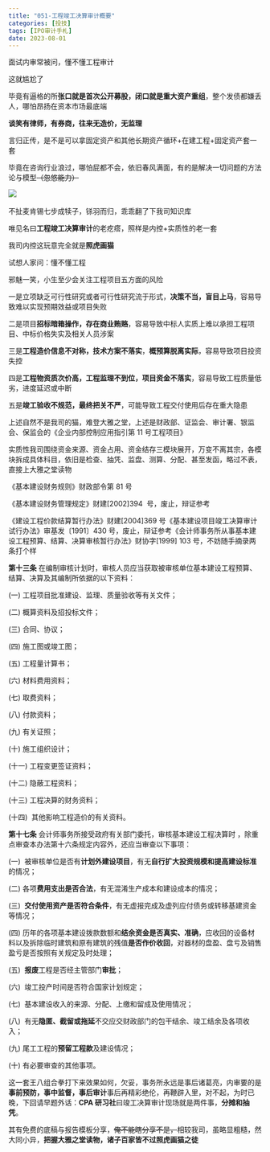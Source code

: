```yaml
---
title: "051-工程竣工决算审计概要"
categories: [投技]
tags: [IPO审计手札]
date: 2023-08-01
---
```

面试内审常被问，懂不懂工程审计

这就尴尬了

毕竟有逼格的所**张口就是首次公开募股，闭口就是重大资产重组**，整个发债都嫌丢人，哪怕昂扬在资本市场最底端

**谈笑有律师，有券商，往来无造价，无监理**

言归正传，是不是可以拿固定资产和其他长期资产循环+在建工程+固定资产套一套

毕竟在咨询行业浪过，哪怕屁都不会，依旧春风满面，有的是解决一切问题的方法论与模型~~（忽悠能力）~~

![](https://img.richfan.site/ibank/IPO审计札记/051-工程竣工决算审计概要_1.webp) 

不扯麦肯锡七步成犊子，铩羽而归，乖乖翻了下我司知识库

唯见名曰**工程竣工决算审计**的老疙瘩，照样是内控+实质性的老一套

我司内控这玩意完全就是**照虎画猫**

试想人家问：懂不懂工程

邪魅一笑，小生至少会关注工程项目五方面的风险

一是立项缺乏可行性研究或者可行性研究流于形式，**决策不当，盲目上马**，容易导致难以实现预期效益或项目失败

二是项目**招标暗箱操作，存在商业贿赂**，容易导致中标人实质上难以承担工程项目、中标价格失实及相关人员涉案

三是**工程造价信息不对称，技术方案不落实**，**概预算脱离实际**，容易导致项目投资失控

四是**工程物资质次价高，工程监理不到位，项目资金不落实**，容易导致工程质量低劣，进度延迟或中断

五是**竣工验收不规范，最终把关不严**，可能导致工程交付使用后存在重大隐患

上述自然不是我司的猫，难登大雅之堂，上述是财政部、证监会、审计署、银监会、保监会的《企业内部控制应用指引第 11 号工程项目》

实质性我司围绕资金来源、资金占用、资金结存三模块展开，万变不离其宗，各模块拆成具体科目，依旧是检查、抽凭、监盘、测算、分配、甚至发函，略过不表，直接上大雅之堂读物

《基本建设财务规则》财政部令第 81 号

《基本建设财务管理规定》财建[2002]394  号，废止，辩证参考

《建设工程价款结算暂行办法》财建[2004]369 号《基本建设项目竣工决算审计试行办法》审基发〔1991〕430 号，废止，辩证参考《会计师事务所从事基本建设工程预算、结算、决算审核暂行办法》财协字[1999] 103 号，不妨随手摘录两条打个样

**第十三条** 在编制审核计划时，审核人员应当获取被审核单位基本建设工程预算、结算、决算及其编制所依据的以下资料：

(一) 工程项目批准建设、监理、质量验收等有关文件；

(二) 概算资料及招投标文件；

(三) 合同、协议；

(四) 施工图或竣工图；

(五) 工程量计算书；

(六) 材料费用资料；

(七) 取费资料；

(八) 付款资料；

(九) 有关证照；

(十) 施工组织设计；

(十一) 工程变更签证资料；

(十二) 隐蔽工程资料；

(十三) 工程决算的财务资料；

(十四)  其他影响工程造价的有关资料。

**第十七条** 会计师事务所接受政府有关部门委托，审核基本建设工程决算时 ，除重点审查本办法第十六条规定内容外，还应当审查以下事项：

(一)  被审核单位是否有**计划外建设项目**，有无**自行扩大投资规模和提高建设标准**的情况；

(二) 各项**费用支出是否合法**，有无混淆生产成本和建设成本的情况；

(三)  **交付使用资产是否符合条件**，有无虚报完成及虚列应付债务或转移基建资金等情况；

(四) 历年的各项基本建设拨款数额和**结余资金是否真实、准确**，应收回的设备材料以及拆除临时建筑和原有建筑的残值**是否作价收回**，对器材的盘盈、盘亏及销售盈亏是否按照有关规定及时处理；

(五)  **报废**工程是否经主管部门**审批**；

(六)  竣工投产时间是否符合国家计划规定；

(七)  基本建设收入的来源、分配、上缴和留成及使用情况；

(八)  有无**隐匿、截留或拖延**不交应交财政部门的包干结余、竣工结余及各项收入；

(九) 尾工工程的**预留工程款**及建设情况；

(十) 有必要审查的其他事项。

这一套王八组合拳打下来效果如何，欠妥，事务所永远是事后诸葛亮，内审要的是**事前预防，事中监督，事后审计**事后再精彩绝伦，再鞭辟入里，对不起，为时已晚，下回请早题外话：**CPA 研习社**曰竣工决算审计现场就是两件事，**分摊和抽凭**。

其有免费的底稿与报告模板分享，~~俺不能瞎分享不是，~~相较我司，虽略显粗糙，然大同小异，**把握大雅之堂读物，诸子百家皆不过照虎画猫之徒**